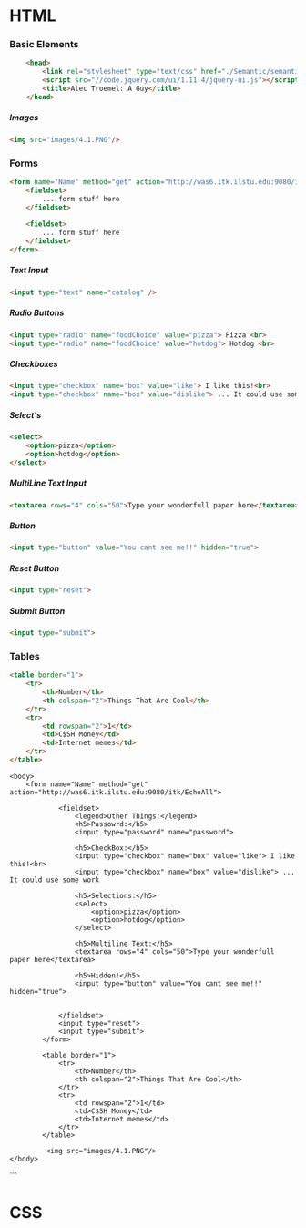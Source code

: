 # HTML

### Basic Elements 
```html
    <head>
        <link rel="stylesheet" type="text/css" href="./Semantic/semantic.min.css">
        <script src="//code.jquery.com/ui/1.11.4/jquery-ui.js"></script>
        <title>Alec Troemel: A Guy</title>
    </head>
```

##### Images 
```html
<img src="images/4.1.PNG"/>
```

### Forms
```html
<form name="Name" method="get" action="http://was6.itk.ilstu.edu:9080/itk/EchoAll">
    <fieldset>
        ... form stuff here
    </fieldset>
    
    <fieldset>
        ... form stuff here
    </fieldset>
</form>
```

##### Text Input 
```html
<input type="text" name="catalog" />
```

##### Radio Buttons  
```html
<input type="radio" name="foodChoice" value="pizza"> Pizza <br>
<input type="radio" name="foodChoice" value="hotdog"> Hotdog <br>
```

##### Checkboxes 
```html
<input type="checkbox" name="box" value="like"> I like this!<br>
<input type="checkbox" name="box" value="dislike"> ... It could use some 
```

##### Select's 
```html
<select>
    <option>pizza</option>
    <option>hotdog</option>
</select>
```

##### MultiLine Text Input 
```html
<textarea rows="4" cols="50">Type your wonderfull paper here</textarea>
```

##### Button 
```html
<input type="button" value="You cant see me!!" hidden="true">
```

##### Reset Button 
```html
<input type="reset">
```

##### Submit Button 
```html
<input type="submit">
```

### Tables 
```html
<table border="1">
    <tr>
        <th>Number</th>
        <th colspan="2">Things That Are Cool</th>
    </tr>
    <tr>
        <td rowspan="2">1</td>
        <td>C$SH Money</td>
        <td>Internet memes</td>
    </tr>
</table>
```




<html>

    <body>
        <form name="Name" method="get" action="http://was6.itk.ilstu.edu:9080/itk/EchoAll">
    
                <fieldset>
                    <legend>Other Things:</legend>  
                    <h5>Passowrd:</h5> 
                    <input type="password" name="password">
    
                    <h5>CheckBox:</h5>
                    <input type="checkbox" name="box" value="like"> I like this!<br>
                    <input type="checkbox" name="box" value="dislike"> ... It could use some work
    
                    <h5>Selections:</h5>
                    <select>
                        <option>pizza</option>
                        <option>hotdog</option>
                    </select>
    
                    <h5>Multiline Text:</h5>
                    <textarea rows="4" cols="50">Type your wonderfull paper here</textarea>
    
                    <h5>Hidden!</h5>
                    <input type="button" value="You cant see me!!" hidden="true">
    
    
                </fieldset>
                <input type="reset">
                <input type="submit">
            </form>
            
            <table border="1">
                <tr>
                    <th>Number</th>
                    <th colspan="2">Things That Are Cool</th>
                </tr>
                <tr>
                    <td rowspan="2">1</td>
                    <td>C$SH Money</td>
                    <td>Internet memes</td>
                </tr>
            </table>
            
             <img src="images/4.1.PNG"/>
    </body>
</html>
```

# CSS
```CSS

```

